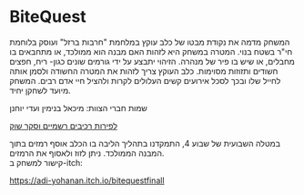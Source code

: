 # BiteQuest

המשחק מדמה את נקודת מבטו של כלב עוקץ במלחמת "חרבות ברזל" ועוסק בלוחמת חי"ר בשטח בנוי. 
המטרה במשחק היא לזהות האם מבנה הוא ממולכד, או מתחבאים בו מחבלים, או שיש בו פיר של מנהרה.
הזיהוי יתבצע על ידי גורמים שונים כגון- ריח, חפצים חשודים ותזוזות מסוימות.
כלב העוקץ צריך לזהות את המטרה החשודה ולסמן אותה לחייל שלו ובכך לסכל אירועים קשים העלולים לקרות ולהציל חיי אדם רבים.
המשחק מיועד לשחקן יחיד.

שמות חברי הצוות:
מיכאל בנימין ועדי יוחנן

[לפירות רכיבים רשמיים וסקר שוק](formal-elements.md)
          
במטלה השבועית של שבוע 4, התמקדנו בתהליך הליבה בו הכלב אוסף רמזים בתוך המבנה הממולכד. ניתן לזוז ולאסוף את הרמזים.  
קישור למשחק ב-itch:

https://adi-yohanan.itch.io/bitequestfinall
